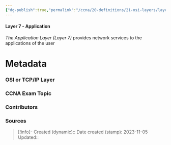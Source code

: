 ```yaml
---
{"dg-publish":true,"permalink":"/ccna/20-definitions/21-osi-layers/layer-7/"}
---
```


#### Layer 7 - Application
*The Application Layer (Layer 7)* provides network services to the applications of the user



# Metadata
### OSI or TCP/IP Layer

### CCNA Exam Topic

### Contributors

### Sources



> [!info]- Created (dynamic):: 
> Date created (stamp): 2023-11-05
> Updated:: 


